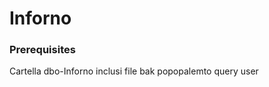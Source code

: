 # Inforno 




### Prerequisites

Cartella dbo-Inforno
inclusi file bak
popopalemto query 
user





